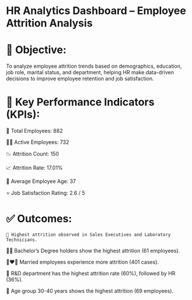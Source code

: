 # HR Analytics Dashboard – Employee Attrition Analysis

# 🎯 Objective:
To analyze employee attrition trends based on demographics, education, job role, marital status, and department, helping HR make data-driven decisions to improve employee retention and job satisfaction.

# 📌 Key Performance Indicators (KPIs):

  👥 Total Employees: 882

  🧑‍💼 Active Employees: 732

  📉 Attrition Count: 150

  📈 Attrition Rate: 17.01%

  📅 Average Employee Age: 37

  ⭐ Job Satisfaction Rating: 2.6 / 5

  # ✅ Outcomes:
    🧪 Highest attrition observed in Sales Executives and Laboratory Technicians.

   🧑‍🎓 Bachelor’s Degree holders show the highest attrition (61 employees).

   👩‍❤️‍👨 Married employees experience more attrition (401 cases).

   🏢 R&D department has the highest attrition rate (60%), followed by HR (36%).

   👵 Age group 30-40 years shows the highest attrition (69 employees).



